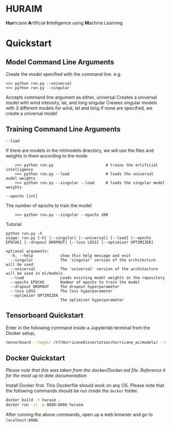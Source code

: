 # HURAIM

**Hur**ricane **A**rtificial **I**ntelligence using **M**achine Learning 

# Quickstart

Model Command Line Arguments
----------------------------

Create the model specified with the command line. e.g.

    >>> python run.py --universal
    >>> python run.py --singular

Accepts command line argument as either,
    universal
        Creates a universal model with wind intensity, lat, and long
    singular
        Creates singular models with 3 different models for wind, lat and long
If none are specified, we create a universal model

Training Command Line Arguments
-------------------------------

`--load`

If there are models in the ml/models directory, we will use the files and weights in them according to the mode

        >>> python run.py                       # trains the artificial intelligence
        >>> python run.py --load                # loads the universal model weights
        >>> python run.py --singular --load     # loads the singular model weights
`--epochs [int]`

The number of epochs to train the model

        >>> python run.py --singular --epochs 100
Tutorial

    python run.py -h
    usage: run.py [-h] [--singular] [--universal] [--load] [--epochs EPOCHS] [--dropout DROPOUT] [--loss LOSS] [--optimizer OPTIMIZER]

    optional arguments:
      -h, --help            show this help message and exit
      --singular            The 'singular' version of the architecture will be used
      --universal           The 'universal' version of the architecture will be used in ml/models
      --load                Loads existing model weights in the repository
      --epochs EPOCHS       Number of epochs to train the model
      --dropout DROPOUT     The dropout hyperparameter
      --loss LOSS           The loss hyperparameter
      --optimizer OPTIMIZER
                            The optimizer hyperparameter
                            
Tensorboard Quickstart
----------------------

Enter in the following command inside a Jupyterlab terminal from the Docker setup,

```bash
tensorboard --logdir /tf/HurricaneDissertation/hurricane_ai/models/ --bind_all
```

## Docker Quickstart

_Please note that this was taken from the docker/Docker.md file. Reference it for the most up to date documentation_


Install Docker first. This Dockerfile should work on any OS. Please note that
the following commands should be run inside the `docker` folder.

```bash
docker build -t huraim .
docker run -it -p 8888:8888 huraim
```

After running the above commands, open up a web browser and go to
`localhost:8888`. 
